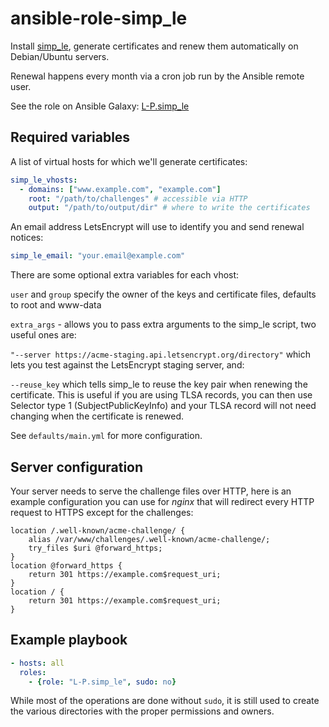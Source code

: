 ansible-role-simp_le
====================
Install [simp_le](https://github.com/kuba/simp_le.git), generate certificates
and renew them automatically on Debian/Ubuntu servers.

Renewal happens every month via a cron job run by the Ansible remote user.

See the role on Ansible Galaxy: [L-P.simp_le](https://galaxy.ansible.com/detail#/role/6627)

## Required variables
A list of virtual hosts for which we'll generate certificates:
```yaml
simp_le_vhosts:
  - domains: ["www.example.com", "example.com"]
    root: "/path/to/challenges" # accessible via HTTP
    output: "/path/to/output/dir" # where to write the certificates
```

An email address LetsEncrypt will use to identify you and send renewal notices:
```yaml
simp_le_email: "your.email@example.com"
```

There are some optional extra variables for each vhost:

```user``` and ```group``` specify the owner of the keys and certificate files, defaults
to root and www-data

```extra_args``` - allows you to pass extra arguments to the simp_le script, two useful
ones are:

```"--server https://acme-staging.api.letsencrypt.org/directory"``` which lets you test
against the LetsEncrypt staging server, and:

```--reuse_key``` which tells simp_le to reuse the key pair when renewing the certificate.
This is useful if you are using TLSA records, you can then use Selector type 1
(SubjectPublicKeyInfo) and your TLSA record will not need changing when the certificate is
renewed.

See `defaults/main.yml` for more configuration.

## Server configuration
Your server needs to serve the challenge files over HTTP, here is an example
configuration you can use for _nginx_ that will redirect every HTTP request to
HTTPS except for the challenges:

```nginx
location /.well-known/acme-challenge/ {
    alias /var/www/challenges/.well-known/acme-challenge/;
    try_files $uri @forward_https;
}
location @forward_https {
    return 301 https://example.com$request_uri;
}
location / {
    return 301 https://example.com$request_uri;
}
```

## Example playbook
```yaml
- hosts: all
  roles:
    - {role: "L-P.simp_le", sudo: no}
```

While most of the operations are done without `sudo`, it is still used to
create the various directories with the proper permissions and owners.
